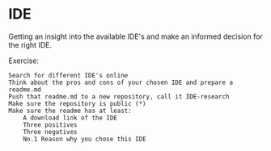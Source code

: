 # IDE
Getting an insight into the available IDE's and make an informed decision for the right IDE.


Exercise:

    Search for different IDE's online
    Think about the pros and cons of your chosen IDE and prepare a readme.md
    Push that readme.md to a new repository, call it IDE-research
    Make sure the repository is public (*)
    Make sure the readme has at least:
        A download link of the IDE
        Three positives
        Three negatives
        No.1 Reason why you chose this IDE

